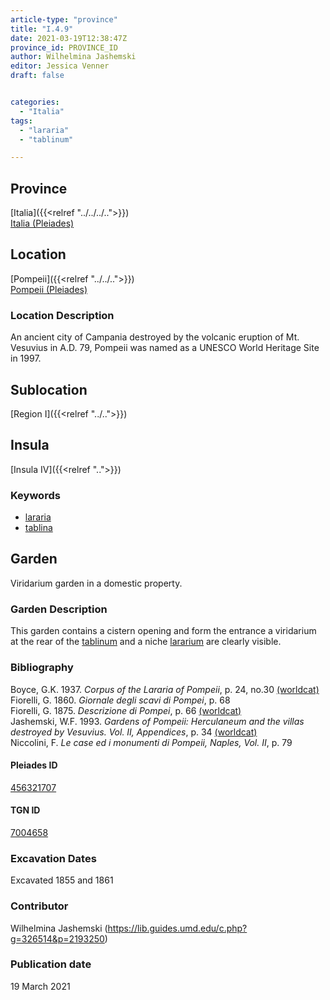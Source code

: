 ```yaml
---
article-type: "province"
title: "I.4.9"
date: 2021-03-19T12:38:47Z
province_id: PROVINCE_ID
author: Wilhelmina Jashemski
editor: Jessica Venner
draft: false


categories:
  - "Italia"
tags:
  - "lararia"
  - "tablinum"

---
```


## Province
[Italia]({{<relref "../../../..">}}) \
[Italia (Pleiades)](https://pleiades.stoa.org/places/1052)

## Location
[Pompeii]({{<relref "../../..">}}) \
[Pompeii (Pleiades)](https://pleiades.stoa.org/places/433032)


### Location Description
An ancient city of Campania destroyed by the volcanic eruption of Mt. Vesuvius in A.D. 79, Pompeii was named as a UNESCO World Heritage Site in 1997.

## Sublocation
[Region I]({{<relref "../..">}})
## Insula
[Insula IV]({{<relref "..">}})

### Keywords
- [lararia](http://vocab.getty.edu/page/aat/300400600)
- [tablina](http://vocab.getty.edu/page/aat/300004180)

## Garden
Viridarium garden in a domestic property.


### Garden Description
This garden contains a cistern opening and form the entrance a viridarium at the rear of the [tablinum](http://vocab.getty.edu/page/aat/300004180) and a niche [lararium](http://vocab.getty.edu/page/aat/300400600) are clearly visible.


### Bibliography

Boyce, G.K. 1937. *Corpus of the Lararia of Pompeii*, p. 24, no.30 [(worldcat)](https://www.worldcat.org/title/corpus-of-the-lararia-of-pompeii/oclc/892026154&referer=brief_results)     
Fiorelli, G. 1860. *Giornale degli scavi di Pompei*, p. 68    
Fiorelli, G. 1875. *Descrizione di Pompei*, p. 66 [(worldcat)](https://www.worldcat.org/title/descrizione-di-pompei/oclc/9528380)    
Jashemski, W.F. 1993. *Gardens of Pompeii: Herculaneum and the villas destroyed by Vesuvius. Vol. II, Appendices*, p. 34 [(worldcat)](https://www.worldcat.org/title/gardens-of-pompeii-herculaneum-and-the-villas-destroyed-by-vesuvius-volume-2-appendices/oclc/222353569)  
Niccolini, F. *Le case ed i monumenti di Pompeii, Naples, Vol. II*, p. 79  


<!--#### Periodo ID-->

<!-- [PERIODO_ID](https://pleiades.stoa.org/places/PLEIADES_ID) -->

#### Pleiades ID
[456321707](https://pleiades.stoa.org/places/456321707)

#### TGN ID
[7004658](http://vocab.getty.edu/page/tgn/7004658)

###  Excavation Dates
Excavated 1855 and 1861

### Contributor
Wilhelmina Jashemski (https://lib.guides.umd.edu/c.php?g=326514&p=2193250)


### Publication date
19 March 2021
<!-- Format: dd MONTH_NAME yyyy -->

<!-- DATE -->
